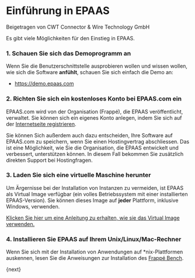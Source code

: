 <!-- add-breadcrumbs -->
# Einführung in EPAAS
<span class="text-muted contributed-by">Beigetragen von CWT Connector & Wire Technology GmbH</span>

Es gibt viele Möglichkeiten für den Einstieg in EPAAS.

### 1\. Schauen Sie sich das Demoprogramm an

Wenn Sie die Benutzerschnittstelle ausprobieren wollen und wissen wollen, wie sich die Software **anfühlt**, schauen Sie sich einfach die Demo an:

* https://demo.epaas.com

### 2\. Richten Sie sich ein kostenloses Konto bei EPAAS.com ein

EPAAS.com wird von der Organisation (Frappé), die EPAAS veröffentlicht, verwaltet. Sie können sich ein eigenes Konto anlegen, indem Sie sich auf der [Internetseite registrieren](https://epaas.com).

Sie können Sich außerdem auch dazu entscheiden, Ihre Software auf EPAAS.com zu speichern, wenn Sie einen Hostingvertrag abschliessen. Das ist eine Möglichkeit, wie Sie die Organisation, die EPAAS entwickelt und verbessert, unterstützen können. In diesem Fall bekommen Sie zusätzlich direkten Support bei Hostingfragen.

### 3\. Laden Sie sich eine virtuelle Maschine herunter

Um Ärgernisse bei der Installation von Instanzen zu vermeiden, ist EPAAS als Virtual Image verfügbar (ein volles Betriebssystem mit einer installierten EPAAS-Version). Sie können dieses Image auf **jeder** Plattform, inklusive Windows, verwenden.

[Klicken Sie hier um eine Anleitung zu erhalten, wie sie das Virtual Image verwenden.](https://epaas.com/download)

### 4\. Installieren Sie EPAAS auf Ihrem Unix/Linux/Mac-Rechner

Wenn Sie sich mit der Installation von Anwendungen auf *nix-Plattformen auskennen, lesen Sie die Anweisungen zur Installation des [Frappé Bench](https://github.com/dataent/bench).

{next}

